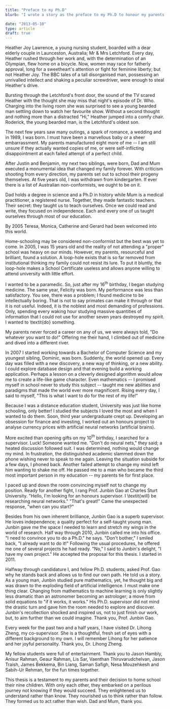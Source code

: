 ```yaml
---
title: "Preface to my Ph.D"
blurb: "I wrote a story as the preface to my Ph.D to honour my parents and the brave choices they made in raising me and my sibblings."

date: "2013-05-10"
type: article
draft: true
---
```


Heather Joy Lawrence, a young nursing student, boarded with a dear elderly couple in Launceston, Australia; Mr \& Mrs Letchford. Every day, Heather rushed through her work and, with the determination of an Olympian, flew home on a bicycle. Now, women may race for fatherly approval, long for a sweetheart's attention or fight for feminine liberty; but not Heather Joy. The BBC tales of a tall disorganised man, possessing an unrivalled intellect and shaking a peculiar screwdriver, were enough to steal Heather's drive.

Bursting through the Letchford's front door, the sound of the TV scared Heather with the thought she may miss that night's episode of Dr. Who. Charging into the living room she was surprised to see a young bearded man settling down to watch her favourite show. Without a second thought and nothing more than a distracted "Hi," Heather jumped into a comfy chair. Roderick, the young bearded man, is the Letchford's oldest son.

The next few years saw many outings, a spark of romance, a wedding and in 1989, I was born. I must have been a marvellous baby or a sheer embarrassment. My parents manufactured eight more of me -- I am still unsure if they actually wanted copies of me, or were self-inflicting disappointment at each failed attempt of a perfect child. 

After Justin and Benjamin, my next two siblings, were born, Dad and Mum executed a monumental idea that changed my family forever. With criticism shooting from every direction, my parents set out to school their progeny themselves. At five years old, I was withdrawn from kindergarten. If ever there is a list of Australian non-conformists, we ought to be on it.

Dad holds a degree in science and a Ph.D in history while Mum is a medical practitioner, a registered nurse. Together, they made fantastic teachers. Their secret: they taught us to teach ourselves. Once we could read and write, they focused on independence. Each and every one of us taught ourselves through most of our education.

By 2005 Teresa, Monica, Catherine and Gerard had been welcomed into this world.

Home-schooling may be considered non-conformist but the best was yet to come. In 2005, I was 15 years old and the reality of not attending a "proper" school was heavy on our minds. However, my parents, resourceful and brilliant, found a solution. A loop-hole exists that is so far removed from institutional thinking my family could not resist its lure. To put it bluntly, the loop-hole makes a School Certificate useless and allows anyone willing to attend university with little effort.

I wanted to be a paramedic. So, just after my 16$^\text{th}$ birthday, I began studying medicine. The same year, Felicity was born. My performance was less than satisfactory. You see, there was a problem; I found medicine to be intellectually boring. That is not to say primates can make it through or that it is not useful. Indeed, it is the noblest and most demanding of professions. Only, spending every waking hour studying massive quantities of information that I could not use for another seven years destroyed my spirit. I wanted to \textit{do} something.

My parents never forced a career on any of us, we were always told, "Do whatever you want to do!" Offering me their hand, I climbed out of medicine and dived into a different river.

In 2007 I started working towards a Bachelor of Computer Science and my youngest sibling, Dominic, was born. Suddenly, the world opened up. Every day was filled with a new discovery, a new way of thinking, or a new ability. I could explore database design and that evening build a working application. Perhaps a lesson on a cleverly designed algorithm would allow me to create a life-like game character. Even mathematics -- I promised myself in school never to study this subject -- taught me new abilities and paradigms that made the world ever more magnificent. Rising every day, I said to myself, "This is what I want to do for the rest of my life!" 

Because I was a distance education student, University was just like home schooling, only better! I studied the subjects I loved the most and when I wanted to do them. Soon, third year undergraduate crept up. Developing an obsession for finance and investing, I worked out an honours project to analyse currency prices with artificial neural networks (artificial brains).

More excited than opening gifts on my 10$^\text{th}$ birthday, I searched for a supervisor. Luck! Someone wanted me. "Don't do neural nets," they said; a heated discussion followed suit. I was determined, nothing would change my mind. In frustration, the distinguished academic slammed down the phone wishing never to speak to me again. Leaving the situation subside for a few days, I phoned back. Another failed attempt to change my mind left him wanting to shake me off. He passed me to a man who became the third most important person in my education -- my parents tie for first place.

I paced up and down the room convincing myself not to change my position. Ready for another fight, I rang Prof. Junbin Gao at Charles Sturt University. "Hello, I'm looking for an honours supervisor. I \textit{will} be researching neural networks." "That's great!" Came the unexpected response, "when can you start?"

Besides from his own inherent brilliance, Junbin Gao is a superb supervisor. He loves independence; a quality perfect for a self-taught young man. Junbin gave me the space I needed to learn and stretch my wings in the world of research. Half way through 2010, Junbin called me into his office. "I need to convince you to do a Ph.D." he says. "Don't bother," I smiled back, "I already want to do it!" Following the usual procedures, he offered me one of several projects he had ready. "No," I said to Junbin's delight, "I have my own project." He accepted the proposal for this thesis. I started in 2011.

Halfway through candidature I, and fellow Ph.D. students, asked Prof. Gao why he stands back and allows us to find our own path. He told us a story. As a young man, Junbin studied pure mathematics, yet, he thought big and was drawn to the exploding field of artificial intelligence. I must make one thing clear. Changing from mathematics to machine learning is only slightly less dramatic than an astronomer becoming an astrologer; a move from solid equations to "if it works, it works." His Ph.D. supervisor did not mind the drastic turn and gave him the room needed to explore and discover. Junbin's recollection shocked and inspired us, not to just finish our work, but, to aim further than we could imagine. Thank you, Prof. Junbin Gao.

Every week for the past two and a half years, I have visited Dr. Lihong Zheng,  my co-supervisor. She is a thoughtful, fresh set of eyes with a different background to my own. I will remember Lihong for her patience and her joyful personality. Thank you, Dr. Lihong Zheng.

My fellow students were full of entertainment. Thank you to Jason Hambly, Anisur Rahman, Geaur Rahman, Lis Sar, Vaenthan Thiruvarudchelvan, Jason Traish, James Bekkema, Bin Liang, Saman Safigh, Nesa Mouzehkesh and Sabih-Ur Rehman, for the fun times together.

This thesis is a testament to my parents and their decision to home school their nine children. With only each other, they embarked on a perilous journey not knowing if they would succeed. They enlightened us to understand rather than know. They nourished us to think rather than follow. They formed us to act rather than wish. Dad and Mum, thank you.
